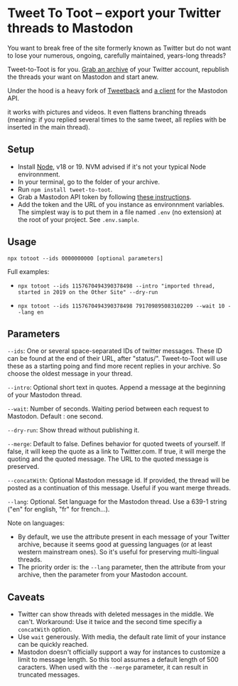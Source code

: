 # Tweet To Toot – export your Twitter threads to Mastodon


You want to break free of the site formerly known as Twitter but do not want to lose your numerous, ongoing, carefully maintained, years-long threads?

Tweet-to-Toot is for you. [Grab an archive](https://twitter.com/settings/download_your_data) of your Twitter account, republish the threads your want on Mastodon and start anew.

Under the hood is a heavy fork of [Tweetback](https://github.com/tweetback/tweetback) and [a client](https://github.com/neet/masto.js/) for the Mastodon API.

it works with pictures and videos. It even flattens branching threads (meaning: if you replied several times to the same tweet, all replies with be inserted in the main thread).

## Setup


- Install [Node](https://nodejs.org/en), v18 or 19. NVM advised if it's not your typical Node environnment.
- In your terminal, go to the folder of your archive.
- Run `npm install tweet-to-toot`.
- Grab a Mastodon API token by following [these instructions](https://neet.github.io/masto.js/#md:quick-start).
- Add the token and the URL of you instance as environnment variables. The simplest way is to put them in a file named `.env` (no extension) at the root of your project. See `.env.sample`.

## Usage

`npx totoot --ids 0000000000 [optional parameters]`

Full examples:

- `npx totoot --ids 1157670494390378498 --intro "imported thread, started in 2019 on the Other Site" --dry-run`

- `npx totoot --ids 1157670494390378498 791709895083102209 --wait 10 --lang en`


## Parameters

`--ids`: One or several space-separated IDs of twitter messages. These ID can be found at the end of their URL, after "status/". Tweet-to-Toot will use these as a starting poing and find more recent replies in your archive. So choose the oldest message in your thread.

`--intro`: Optional short text in quotes. Append a message at the beginning of your Mastodon thread.

`--wait`: Number of seconds. Waiting period between each request to Mastodon. Default : one second.

`--dry-run`: Show thread without publishing it.

`--merge`:  Default to false. Defines behavior for quoted tweets of yourself. If false, it will keep the quote as a link to Twitter.com. If true, it will merge the quoting and the quoted message. The URL to the quoted message is preserved.

`--concatWith`: Optional Mastodon message id. If provided, the thread will be posted as a continuation of this message. Useful if you want merge threads.

`--lang`: Optional. Set language for the Mastodon thread. Use a 639-1 string ("en" for english, "fr" for french...).

Note on languages:

- By default, we use the attribute present in each message of your Twitter archive, because it seems good at guessing languages (or at least western mainstream ones). So it's useful for preserving multi-lingual threads.
- The priority order is: the `--lang` parameter, then the attribute from your archive, then the parameter from your Mastodon account.

## Caveats

- Twitter can show threads with deleted messages in the middle. We can't. Workaround: Use it twice and the second time specifiy a `concatWith` option.
- Use `wait` generously. With media, the default rate limit of your instance can be quickly reached.
- Mastodon doesn't officially support a way for instances to customize a limit to message length. So this tool assumes a default length of 500 caracters. When used with the `--merge` parameter, it can result in truncated messages.
